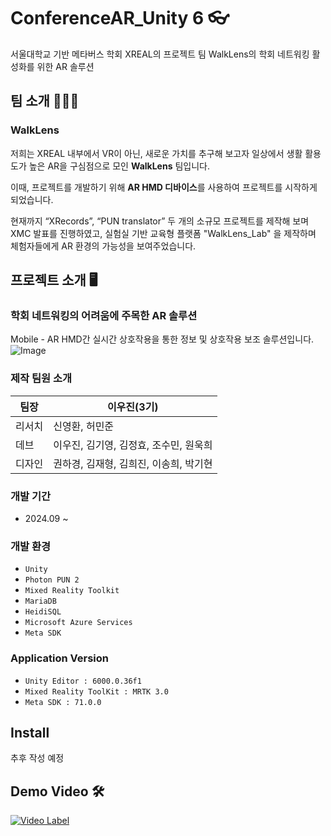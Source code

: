 # ConferenceAR_Unity 6 👓
서울대학교 기반 메타버스 학회 XREAL의 프로젝트 팀 WalkLens의 학회 네트워킹 활성화를 위한 AR 솔루션

##  팀 소개 👨‍👦‍👦
 ### WalkLens
 저희는 XREAL 내부에서 VR이 아닌, 새로운 가치를 추구해 보고자 일상에서 생활 활용도가 높은 AR을 구심점으로 모인 **WalkLens** 팀입니다. 
 
 이때, 프로젝트를 개발하기 위해 **AR HMD 디바이스**를 사용하여 프로젝트를 시작하게 되었습니다. 
 
 현재까지 “XRecords”, “PUN translator” 두 개의 소규모 프로젝트를 제작해 보며 XMC 발표를 진행하였고, 실험실 기반 교육형 플랫폼 "WalkLens_Lab" 을 제작하며 체험자들에게 AR 환경의 가능성을 보여주었습니다.

## 프로젝트 소개 🖥
 ### 학회 네트워킹의 어려움에 주목한 AR 솔루션

 Mobile - AR HMD간 실시간 상호작용을 통한 정보 및 상호작용 보조 솔루션입니다.
![Image](https://github.com/user-attachments/assets/2c625cd3-ad9b-41f1-96b7-91fd99089287)
 
 ### 제작 팀원 소개
|팀장|이우진(3기)|
|------|------|
|리서치|신영환, 허민준|
|데브|이우진, 김기영, 김정효, 조수민, 원욱희|
|디자인|권하경, 김재형, 김희진, 이송희, 박기현|
 
 ### 개발 기간
  - 2024.09 ~ 
 ### 개발 환경
  - `Unity`
  - `Photon PUN 2`
  - `Mixed Reality Toolkit`
  - `MariaDB`
  - `HeidiSQL`
  - `Microsoft Azure Services`
  - `Meta SDK`
 ### Application Version
  - `Unity Editor : 6000.0.36f1`
  - `Mixed Reality ToolKit : MRTK 3.0`
  - `Meta SDK : 71.0.0`

## Install
 추후 작성 예정
## Demo Video 🛠
[![Video Label](http://img.youtube.com/vi/ePbMLy5G6kY/0.jpg)](https://youtu.be/ePbMLy5G6kY)


   
 
 
